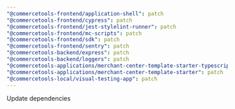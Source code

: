 ```yaml
---
"@commercetools-frontend/application-shell": patch
"@commercetools-frontend/cypress": patch
"@commercetools-frontend/jest-stylelint-runner": patch
"@commercetools-frontend/mc-scripts": patch
"@commercetools-frontend/sdk": patch
"@commercetools-frontend/sentry": patch
"@commercetools-backend/express": patch
"@commercetools-backend/loggers": patch
"@commercetools-applications/merchant-center-template-starter-typescript": patch
"@commercetools-applications/merchant-center-template-starter": patch
"@commercetools-local/visual-testing-app": patch
---
```


Update dependencies
